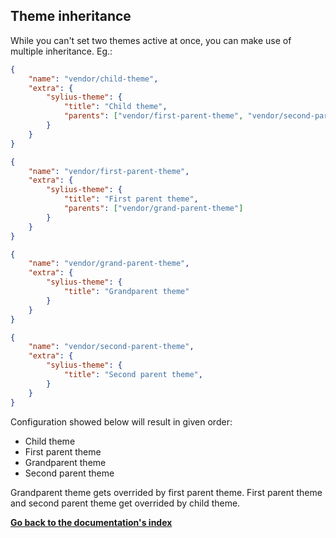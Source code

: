 ## Theme inheritance

While you can't set two themes active at once, you can make use of multiple inheritance. Eg.:

```json
{
    "name": "vendor/child-theme",
    "extra": {
        "sylius-theme": {
            "title": "Child theme",
            "parents": ["vendor/first-parent-theme", "vendor/second-parent-theme"]
        }
    }
}
```

```json
{
    "name": "vendor/first-parent-theme",
    "extra": {
        "sylius-theme": {
            "title": "First parent theme",
            "parents": ["vendor/grand-parent-theme"]
        }
    }
}
```

```json
{
    "name": "vendor/grand-parent-theme",
    "extra": {
        "sylius-theme": {
            "title": "Grandparent theme"
        }
    }
}
```

```json
{
    "name": "vendor/second-parent-theme",
    "extra": {
        "sylius-theme": {
            "title": "Second parent theme",
        }
    }
}
```

Configuration showed below will result in given order:

- Child theme
- First parent theme
- Grandparent theme
- Second parent theme

Grandparent theme gets overrided by first parent theme. First parent theme and second parent theme get overrided by child theme.

**[Go back to the documentation's index](index.md)**
